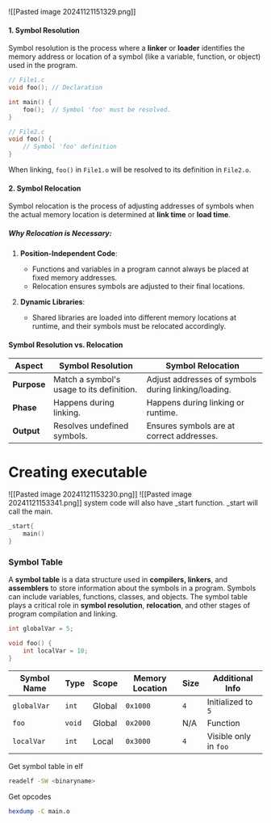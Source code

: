 ![[Pasted image 20241121151329.png]]
#### **1. Symbol Resolution**

Symbol resolution is the process where a **linker** or **loader** identifies the memory address or location of a symbol (like a variable, function, or object) used in the program.
```c
// File1.c
void foo(); // Declaration

int main() {
    foo();  // Symbol 'foo' must be resolved.
}

// File2.c
void foo() {
    // Symbol 'foo' definition
}

```
When linking, `foo()` in `File1.o` will be resolved to its definition in `File2.o`.

#### **2. Symbol Relocation**

Symbol relocation is the process of adjusting addresses of symbols when the actual memory location is determined at **link time** or **load time**.
##### Why Relocation is Necessary:

1. **Position-Independent Code**:
    
    - Functions and variables in a program cannot always be placed at fixed memory addresses.
    - Relocation ensures symbols are adjusted to their final locations.
2. **Dynamic Libraries**:
    
    - Shared libraries are loaded into different memory locations at runtime, and their symbols must be relocated accordingly.


#### **Symbol Resolution vs. Relocation**


|Aspect|Symbol Resolution|Symbol Relocation|
|---|---|---|
|**Purpose**|Match a symbol's usage to its definition.|Adjust addresses of symbols during linking/loading.|
|**Phase**|Happens during linking.|Happens during linking or runtime.|
|**Output**|Resolves undefined symbols.|Ensures symbols are at correct addresses.|
# Creating executable
![[Pasted image 20241121153230.png]]
![[Pasted image 20241121153341.png]]
system code will also have \_start function.
\_start will call the main.
```c
_start{
	main()
}
```
### Symbol Table
A **symbol table** is a data structure used in **compilers, linkers**, and **assemblers** to store information about the symbols in a program. Symbols can include variables, functions, classes, and objects. The symbol table plays a critical role in **symbol resolution**, **relocation**, and other stages of program compilation and linking.

```c
int globalVar = 5;

void foo() {
    int localVar = 10;
}

```

|Symbol Name|Type|Scope|Memory Location|Size|Additional Info|
|---|---|---|---|---|---|
|`globalVar`|`int`|Global|`0x1000`|`4`|Initialized to `5`|
|`foo`|`void`|Global|`0x2000`|N/A|Function|
|`localVar`|`int`|Local|`0x3000`|`4`|Visible only in `foo`|


Get symbol table in elf
```bash
readelf -SW <binaryname>
```
Get opcodes
```bash
hexdump -C main.o
```
